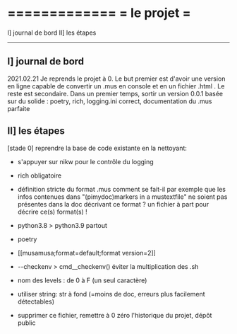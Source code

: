 =============
= le projet =
=============
I] journal de bord
II] les étapes

-------------------------------------------------------------------------------    

I] journal de bord
------------------

2021.02.21
    Je reprends le projet à 0.
    Le but premier est d'avoir une version en ligne capable de convertir un .mus
    en console et en un fichier .html . Le reste est secondaire.
    Dans un premier temps, sortir un version 0.0.1 basée sur du solide : poetry, rich,
    logging.ini correct, documentation du .mus parfaite

II] les étapes
--------------
[stade 0] reprendre la base de code existante en la nettoyant:
  - s'appuyer sur nikw pour le contrôle du logging
  - rich obligatoire
  - définition stricte du format .mus
    comment se fait-il par exemple que les infos contenues dans "(pimydoc)markers in a mustextfile"
    ne soient pas présentes dans la doc décrivant ce format ?
    un fichier à part pour décrire ce(s) format(s) !
  - python3.8 > python3.9 partout
  - poetry
  - [[musamusa;format=default;format version=2]]
  - --checkenv > cmd__checkenv()
    éviter la multiplication des .sh
  - nom des levels : de 0 à F (un seul caractère)
  - utiliser string: str à fond (=moins de doc, erreurs plus facilement détectables)

      
- supprimer ce fichier, remettre à 0 zéro l'historique du projet, dépôt public